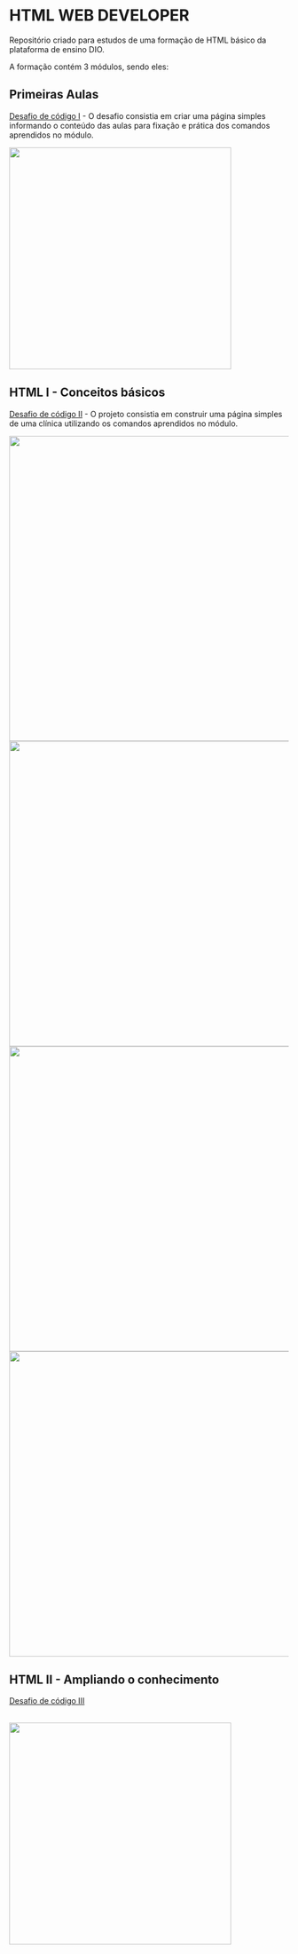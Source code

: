 # HTML WEB DEVELOPER

Repositório criado para estudos de uma formação de HTML básico da plataforma de ensino DIO.

A formação contém 3 módulos, sendo eles:

## Primeiras Aulas

<a href="./Primeiras aulas/">Desafio de código I</a> - O desafio consistia em criar uma página simples informando o conteúdo das aulas para fixação e prática dos comandos aprendidos no módulo.

<img src="./Primeiras aulas/img/" width=400>

## HTML I - Conceitos básicos

<a href="./HTML - Conceitos básicos/">Desafio de código II</a> - O projeto consistia em construir uma página simples de uma clínica utilizando os comandos aprendidos no módulo.

<img src="./HTML - Conceitos básicos/img/TelaPaginaPrincipal.png" width=550><br>
<img src="./HTML - Conceitos básicos/img/TelaAtendimento.png" width=550><br>
<img src="./HTML - Conceitos básicos/img/TelaSobre.png" width=550><br>
<img src="./HTML - Conceitos básicos/img/TelaContato.png" width=550><br>

## HTML II - Ampliando o conhecimento

<a href="./HTML - Ampliando o conhecimento/">Desafio de código III</a><br><br>

<img src="./HTML - Ampliando o conhecimento/img/" width=400>
